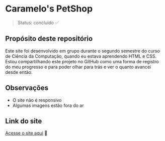 # Caramelo's PetShop

> Status: concluído ✅

## Propósito deste repositório
Este site foi desenvolvido em grupo durante o segundo semestre do curso de Ciência da Computação, quando eu estava aprendendo HTML e CSS. Estou compartilhando este projeto no GitHub como uma forma de registro do meu progresso e para poder olhar para trás e ver o quanto avancei desde então.

## Observações

* O site não é responsivo
* Algumas imagens estão fora do ar

## Link do site
[Acesse o site aqui](https://krodrigodev.github.io/Meu-Primeiro-Site/) 🐶


